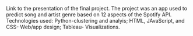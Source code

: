 Link to the presentation of the final project. The project was an app used to predict song and artist genre based on 12 aspects of the Spotify API. Technologies used: Python-clustering and analyis; HTML, JAvaScript, and CSS- Web/app design; Tableau- Visualizations.
